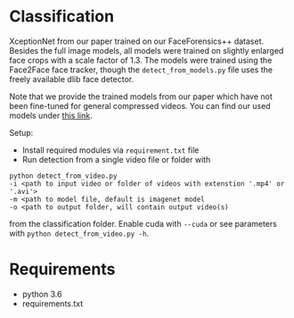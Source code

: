 # Classification

XceptionNet from our paper trained on our FaceForensics++ dataset. Besides the full image models, all models were trained on slightly enlarged face crops with a scale factor of 1.3.
The models were trained using the Face2Face face tracker, though the `detect_from_models.py` file uses the freely available dlib face detector.

Note that we provide the trained models from our paper which have not been fine-tuned for general compressed videos. You can find our used models under [this link](http://kaldir.vc.in.tum.de:/FaceForensics/models/faceforensics++_models.zip).   

Setup:
- Install required modules via `requirement.txt` file
- Run detection from a single video file or folder with
```shell
python detect_from_video.py
-i <path to input video or folder of videos with extenstion '.mp4' or '.avi'>
-m <path to model file, default is imagenet model
-o <path to output folder, will contain output video(s)
```  
from the classification folder. Enable cuda with ```--cuda```  or see parameters with ```python detect_from_video.py -h```.



# Requirements

- python 3.6
- requirements.txt
